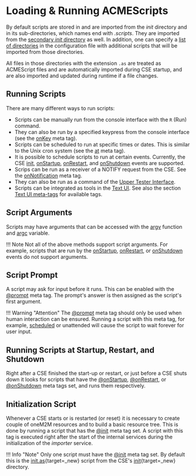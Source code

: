 # Loading & Running ACMEScripts

By default scripts are stored in and are imported from the *init* directory and in its sub-directories, which names end with *.scripts*. They are imported from the [secondary *init* directory](../setup/Running.md#secondary-init-directory) as well. In addition, one can specify a [list of directories](../setup/Configuration-scripting.md) in the configuration file with additional scripts that will be imported from those directories.

All files in those directories with the extension `.as` are treated as ACMEScript files and are automatically imported during CSE startup, and are also imported and updated during runtime if a file changes.

## Running Scripts

There are many different ways to run scripts:

- Scripts can be manually run from the console interface with the `R` (Run) command.
- They can also be run by a specified keypress from the console interface (see the [onKey](ACMEScript-metatags.md#meta_onkey) meta tag).
- Scripts can be scheduled to run at specific times or dates. This is similar to the Unix cron system (see the [at](ACMEScript-metatags.md#meta_at) meta tag).
- It is possible to schedule scripts to run at certain events. Currently, the CSE [init](ACMEScript-metatags.md#meta_init), [onStartup](ACMEScript-metatags.md#meta_onstartup), [onRestart](ACMEScript-metatags.md#meta_onrestart), and [onShutdown](ACMEScript-metatags.md#meta_onshutdown) events are supported.
- Scrips can be run as a receiver of a NOTIFY request from the CSE. See the [onNotification](ACMEScript-metatags.md#meta_onnotification) meta tag.
- They can also be run as a command of the [Upper Tester Interface](Operation.md#upper_tester).
- Scripts can be integrated as tools in the [Text UI](TextUI.md). See also the section [Text UI meta-tags](ACMEScript-metatags.md#_textui) for available tags.


## Script Arguments

Scripts may have arguments that can be accessed with the [argv](ACMEScript-functions.md#argv) function and [argc](ACMEScript-functions.md#argc) variable.

!!! Note
	Not all of the above methods support script arguments. For example, scripts that are run by the [onStartup](ACMEScript-metatags.md#meta_onstartup), [onRestart](ACMEScript-metatags.md#meta_onrestart), or [onShutdown](ACMEScript-metatags.md#meta_onshutdown) events do not support arguments.


## Script Prompt

A script may ask for input before it runs. This can be enabled with the [@prompt](ACMEScript-metatags.md#meta_prompt) meta tag. The prompt's answer is then assigned as the script's first argument.

!!! Warning "Attention"
	The [@prompt](ACMEScript-metatags.md#meta_prompt) meta tag should only be used when human interaction can be ensured. Running a script with this meta tag, for example, [scheduled](ACMEScript-metatags.md#meta_at) or unattended will cause the script to wait forever for user input. 


## Running Scripts at Startup, Restart, and Shutdown

Right after a CSE finished the start-up or restart, or just before a CSE shuts down it looks for scripts that have the [@onStartup](ACMEScript-metatags.md#meta_onstartup), [@onRestart](ACMEScript-metatags.md#meta_onrestart), or [@onShutdown](ACMEScript-metatags.md#meta_onshutdown) meta tags set, and runs them respectively.

## Initialization Script

Whenever a CSE starts or is restarted (or reset) it is necessary to create couple of oneM2M resources and to build a basic resource tree. This is done by running a script that has the [@init](ACMEScript-metatags.md#meta_init) meta tag set. A script with this tag is executed right after the start of the internal services during the initialization of the *importer* service.

!!! Info "Note"
	Only one script must have the [@init](ACMEScript-metatags.md#meta_init) meta tag set. By default this is the [init.as](https://github.com/ankraft/ACME-oneM2M-CSE/blob/master/acme/init/init.as){target=_new} script from the CSE's [init](https://github.com/ankraft/ACME-oneM2M-CSE/blob/master/acme/init){target=_new} directory.



